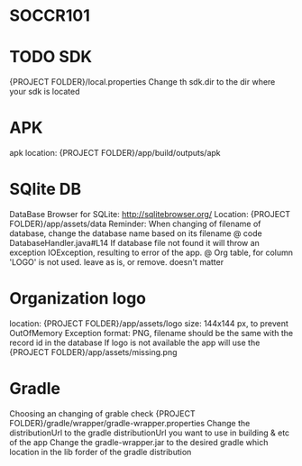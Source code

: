 SOCCR101
========

# TODO SDK
{PROJECT FOLDER}/local.properties
Change th sdk.dir to the dir where your sdk is located

# APK
apk location: {PROJECT FOLDER}/app/build/outputs/apk

# SQlite DB
DataBase Browser for SQLite: http://sqlitebrowser.org/
Location: {PROJECT FOLDER}/app/assets/data
Reminder: When changing of filename of database, change the database name based on its filename @ code DatabaseHandler.java#L14
If database file not found it will throw an exception IOException, resulting to error of the app.
@ Org table, for column 'LOGO' is not used. leave as is, or remove. doesn't matter

# Organization logo
location: {PROJECT FOLDER}/app/assets/logo
size: 144x144 px, to prevent OutOfMemory Exception
format: PNG,
filename should be the same with the record id in the database
If logo is not available the app will use the {PROJECT FOLDER}/app/assets/missing.png

# Gradle
Choosing an changing of grable check {PROJECT FOLDER}/gradle/wrapper/gradle-wrapper.properties
Change the distributionUrl to the gradle distributionUrl you want to use in building & etc of the app
Change the gradle-wrapper.jar to the desired gradle which location in the lib forder of the gradle distribution
